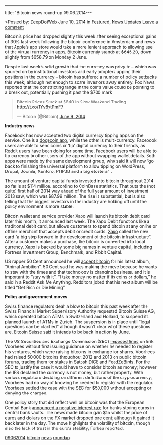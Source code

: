 ---
title: "Bitcoin news round-up 09.06.2014---

<article class="post-listing post-5956 post type-post status-publish format-standard has-post-thumbnail hentry  tag-1690 tag-bitcoin tag-news tag-roundup">
<<span>Posted by: <a href="https://www.deepdotweb.com/author/admin/" title="">DeepDotWeb </a></span>
    <span>June 10, 2014</span>
    <span>in <a href="https://www.deepdotweb.com/category/deepdot-news/" rel="category tag">Featured</a>, <a href="https://www.deepdotweb.com/category/news-updates/" rel="category tag">News Updates</a></span>
    <span><a href="https://www.deepdotweb.com/2014/06/10/bitcoin-news-round-09-06-2014/#respond">Leave a comment</a></span>
    </p>
    <div class="clear"></div>
    <div class="entry">
    <p>Bitcoin’s price has dropped slightly this week after seeing exceptional gains of 30% last week following the bitcoin conference in Amsterdam and news that Apple’s app store would take a more lenient approach to allowing use of the virtual currency in apps. Bitcoin currently stands at $646.20, down slightly from $658.79 on Monday 2 June.</p>
    <p>Despite last week’s solid growth that the currency was privy to – which was spurred on by institutional investors and early adopters upping their positions in the currency – bitcoin has suffered a number of policy setbacks this week; although not enough to scare investors away entirely. Fox News reported that the constricting range in the coin’s value could be pointing to a break out, potentially pushing it past the $700 mark</p>
    <blockquote class="twitter-tweet" width="550">
    <p>Bitcoin Prices Stuck at $640 in Slow Weekend Trading <a href="http://t.co/1Yv8ytPmF7">http://t.co/1Yv8ytPmF7</a></p>
    <p>&mdash; Bitcoin (@Bitcoin) <a href="https://twitter.com/Bitcoin/statuses/476056166389522432">June 9, 2014</a></p></blockquote>
    <p><script async src="//platform.twitter.com/widgets.js" charset="utf-8"></script></p>
    <p><strong>Industry news</strong></p>
    <p>Facebook has now accepted two digital currency tipping apps on the service. One is a <a href="http://www.reddit.com/r/dogecoin/comments/27fvmc/double_hit_first_the_doge_tipping_app_was/" target="_blank">dogecoin app</a>, while the other is multi-currency. Facebook users are able to send coins or ‘tip’ digital currency to their friends, as Reddit users have been doing for some time. Facebook users will be able to tip currency to other users of the app without swapping wallet details. Both apps were made by the same development group, who said it will now “go back to finishing the universal platform to allow tipping on WordPress, Drupal, Joomla, Xenforo, PHPBB and a big etcetera” .</p>
    <p>The amount of venture capital funds invested into bitcoin throughout 2014 so far is at $114 million, according to <a href="http://www.coindesk.com/bitcoin-venture-capital/" target="_blank">CoinBase statistics</a>. That puts the (not quite) first half of 2014 way ahead of the full year amount of investment 2013 saw, which was $87.99 million. The rise is substantial, but is also telling that the biggest investors in the industry are holding off until the policy environment is more stable.</p>
    <p>Bitcoin wallet and service provider Xapo will launch its bitcoin debit card later this month, it <a href="http://www.coindesk.com/xapo-bitcoin-debit-card-launch-month/" target="_blank">announced last week</a>. The Xapo Debit functions like a traditional debit card, but allows customers to spend bitcoin at any online or offline merchant that accepts debit or credit cards. <a href="http://blog.xapo.com/post/83436492784/announcing-the-xapo-debit-card" target="_blank">Xapo</a> called the new card “a big step forward in the development of the bitcoin infrastructure”. After a customer makes a purchase, the bitcoin is converted into local currency. Xapo is backed by some big names in venture capital, including Fortress Investment Group, Benchmark, and Ribbit Capital.</p>
    <p>US rapper 50 Cent announced he will <a href="http://www.reddit.com/r/Bitcoin/comments/277lyq/rapper_50_cent_accepts_bitcoin_for_new_album/" target="_blank">accept bitcoin</a> for his latest album, “Animal Ambition”. 50 Cent said he was making the move because he wants to stay with the times and that technology is changing business, and it is important to “stay with it”. “I take money no matter if its coins or dollars,” he said in a Reddit Ask Me Anything. Redditors joked that his next album will be titled “Get Rich or Die Mining”.</p>
    <p><strong>Policy and government moves</strong></p>
    <p>Swiss finance regulators dealt <a href="http://www.reddit.com/r/Bitcoin/comments/279w1d/switzerland_finma_swiss_financial_market/chytwqs" target="_blank">a blow</a> to bitcoin this past week after the Swiss Financial Market Supervisory Authority requested Bitcoin Suisse AG, which operated bitcoin ATMs in Switzerland and Holland, to suspend its planned launch of ATMs in Zurich. The suspension is in place until “legal questions can be clarified” although it wasn’t clear what these questions are. Bitcoin Suisse said it intends to be back in action by June.</p>
    <p>The US Securities and Exchange Commission (SEC) <a href="http://www.sec.gov/News/PressRelease/Detail/PressRelease/1370541972520#.U5bhYHYXLBb" target="_blank">imposed fines</a> on Erik Voorhees without first issuing guidance on whether he needed to register his ventures, which were raising bitcoins in exchange for shares. Voorhees had raised 50,000 bitcoins throughout 2012 and 2013 on public bitcoin forums, trading them for stakes in SatoshiDICE and FeedZeBirds. For the SEC to justify the case it would have to consider bitcoin as money; however the IRS declared the currency is not money, but rather property. With various regulators deciding on different definitions of the cryptocurrency, Voorhees had no way of knowing he needed to register with the regulator. Voorhees settled the case with the SEC for $50,000 without accepting or denying the charges.</p>
    <p>One policy story that did reflect well on bitcoin was that the European Central Bank <a href="http://www.cryptocoinsnews.com/news/ecb-announces-negative-interest-rates-bitcoin-price-rallies/2014/06/05" target="_blank">announced a negative interest rate</a> for banks storing euros in central bank vaults. The news made bitcoin gain $15 whilst the price of euros and dollars on the FX market dropped one cent; although it gained it back later in the day. The move highlights the volatility of bitcoin, though also the lack of trust in the euro’s stability, Forbes reported.</p>
    </div>
    <a href="https://www.deepdotweb.com/tag/09062014/" rel="tag">09062014</a> <a href="https://www.deepdotweb.com/tag/bitcoin/" rel="tag">bitcoin</a> <a href="https://www.deepdotweb.com/tag/news/" rel="tag">news</a> <a href="https://www.deepdotweb.com/tag/roundup/" rel="tag">roundup</a></span> <span style="display:none" class="updated">2014-06-10</span>
    <div style="display:none" class="vcard author" itemprop="author" itemscope itemtype="http://schema.org/Person"><strong class="fn" itemprop="name">
    
